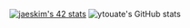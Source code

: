 [![jaeskim's 42 stats](https://badge42.herokuapp.com/api/stats/ytouate)](https://github.com/JaeSeoKim/badge42)
![ytouate's GitHub stats](https://github-readme-stats.vercel.app/api?username=ytouate&show_icons=true&theme=tokyonight)
